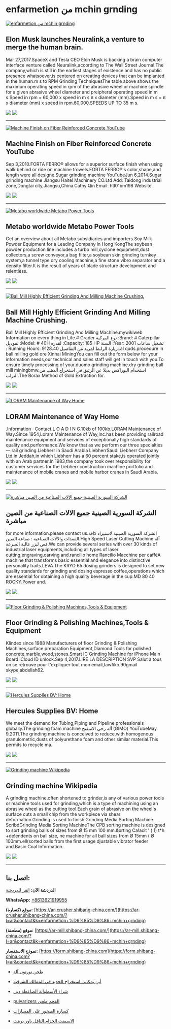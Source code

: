 # enfarmetion من mchin grnding

<a href="https://swt.shibang-china.com/?l=ar&img&k=enfarmetion+%D9%85%D9%86+mchin+grnding" target="_blank">![enfarmetion من mchin grnding](http://static.shibang-china.com/all-800x300/653.jpg)</a>

## Elon Musk launches Neuralink,a venture to merge the human brain.
Mar 27,2017.SpaceX and Tesla CEO Elon Musk is backing a brain computer interface venture called Neuralink,according to The Wall Street Journal.The company,which is still in the earliest stages of existence and has no public presence whatsoever,is centered on creating devices that can be implanted in the human.m s to RPM Grinding TechniquesThe table above shows the maximum operating speed in rpm of the abrasive wheel or machine spindle for a given abrasive wheel diameter and preipheral operating speed in m s.Speed in rpm = 60,000 x speed in m s π x diameter (mm).Speed in m s = π x diameter (mm) x speed in rpm.60,000.SPEEDS UP TO 35 m s.


<a href="https://whatsapp.shibangsoft.com/WhatsApp.php" target="_blank" title="WhatsApp">![](http://static.shibang-china.com/icon/whatsapp.png)</a> <a href="https://swt.shibang-china.com/?l=ar&icon&k=enfarmetion+%D9%85%D9%86+mchin+grnding" target="_blank">![](http://static.shibang-china.com/icon/chat-ar.png)</a>

---

<a href="https://swt.shibang-china.com/?l=ar&img&k=enfarmetion+%D9%85%D9%86+mchin+grnding" target="_blank">![Machine Finish on Fiber Reinforced Concrete YouTube](http://static.shibang-china.com/all-800x300/1495.jpg)</a>

## Machine Finish on Fiber Reinforced Concrete YouTube
Sep 3,2010.FORTA FERRO® allows for a superior surface finish when using walk behind or ride on machine trowels.FORTA FERRO®&#39;s color,shape,and length were all designe.Sugar grinding machine YouTubeJun 6,2014.Sugar grinding machine Jiangsu Haitel Machinery CO.Ltd Add: Taidong industrial zone,Dongtai city,Jiangsu,China.Cathy Qin Email: htl01bm198 Website.


<a href="https://whatsapp.shibangsoft.com/WhatsApp.php" target="_blank" title="WhatsApp">![](http://static.shibang-china.com/icon/whatsapp.png)</a> <a href="https://swt.shibang-china.com/?l=ar&icon&k=enfarmetion+%D9%85%D9%86+mchin+grnding" target="_blank">![](http://static.shibang-china.com/icon/chat-ar.png)</a>

---

<a href="https://swt.shibang-china.com/?l=ar&img&k=enfarmetion+%D9%85%D9%86+mchin+grnding" target="_blank">![Metabo worldwide Metabo Power Tools](http://static.shibang-china.com/all-800x300/548.jpg)</a>

## Metabo worldwide Metabo Power Tools
Get an overview about all Metabo subsidiaries and importers.Soy Milk Powder Equipment for a Leading Company in Hong KongThe soybean powder production line includes a turbo mill,cyclone equipment,dust collectors,a screw conveyor,a bag filter,a soybean skin grinding turnkey system,a tunnel type dry cooling machine,a fine stone vibro separator and a density filter.It is the result of years of blade structure development and relentless.


<a href="https://whatsapp.shibangsoft.com/WhatsApp.php" target="_blank" title="WhatsApp">![](http://static.shibang-china.com/icon/whatsapp.png)</a> <a href="https://swt.shibang-china.com/?l=ar&icon&k=enfarmetion+%D9%85%D9%86+mchin+grnding" target="_blank">![](http://static.shibang-china.com/icon/chat-ar.png)</a>

---

<a href="https://swt.shibang-china.com/?l=ar&img&k=enfarmetion+%D9%85%D9%86+mchin+grnding" target="_blank">![Ball Mill Highly Efficient Grinding And Milling Machine Crushing.](http://static.shibang-china.com/all-800x300/590.jpg)</a>

## Ball Mill Highly Efficient Grinding And Milling Machine Crushing.
Ball Mill Highly Efficient Grinding And Milling Machine.mywikiweb Information on every thing in Life.# Grader نوع المركبة :Brand: # Caterpillar لموديل :Model: # 40H لقدره :Capacity: 185 HP السنة :Year: 2001 تشغيل ساعات : Running Hours: 9128.40 زيارة الرابط لمزيد من التفاصيل:.al quds.procedure in ball milling gold ore Xinhai MiningYou can fill out the form below for your information needs,our technical and sales staff will get in touch with you.To ensure timely processing of your.duomo grinding machine.dry grinding ball mill miningbmw.استخدام البوراكس بديلا عن الزئبق فى استخراج الذهب من التراب.The Borax Method of Gold Extraction for.


<a href="https://whatsapp.shibangsoft.com/WhatsApp.php" target="_blank" title="WhatsApp">![](http://static.shibang-china.com/icon/whatsapp.png)</a> <a href="https://swt.shibang-china.com/?l=ar&icon&k=enfarmetion+%D9%85%D9%86+mchin+grnding" target="_blank">![](http://static.shibang-china.com/icon/chat-ar.png)</a>

---

<a href="https://swt.shibang-china.com/?l=ar&img&k=enfarmetion+%D9%85%D9%86+mchin+grnding" target="_blank">![LORAM Maintenance of Way Home](http://static.shibang-china.com/all-800x300/396.jpg)</a>

## LORAM Maintenance of Way Home
.Information &middot; Contact.L O A D I N G.10kb of 100kb.LORAM Maintenance of Way.Since 1954,Loram Maintenance of Way,Inc.has been.providing railroad maintenance equipment and services.of exceptionally high standards of quality and.performance.We know that as we perform our three specialties—.rail grinding.Liebherr in Saudi Arabia LiebherrSaudi Liebherr Company Ltd.in Jeddah,in which Liebherr has a 60 percent stake,is operated jointly with an Arab partner.In 1983,the company took over responsibility for customer services for the Liebherr construction machine portfolio and maintenance of mobile cranes and mobile harbor cranes in Saudi Arabia.


<a href="https://whatsapp.shibangsoft.com/WhatsApp.php" target="_blank" title="WhatsApp">![](http://static.shibang-china.com/icon/whatsapp.png)</a> <a href="https://swt.shibang-china.com/?l=ar&icon&k=enfarmetion+%D9%85%D9%86+mchin+grnding" target="_blank">![](http://static.shibang-china.com/icon/chat-ar.png)</a>

---

<a href="https://swt.shibang-china.com/?l=ar&img&k=enfarmetion+%D9%85%D9%86+mchin+grnding" target="_blank">![الشركة السورية الصينية جميع الالات الصناعية من الصين مباشرة](http://static.shibang-china.com/all-800x300/736.jpg)</a>

## الشركة السورية الصينية جميع الالات الصناعية من الصين مباشرة
for more information.please contact us.الشركة السورية الصينية لاستيراد كافة المعدات والآلات الصناعية : صناعة الصين.High Speed Laser Cutting Machine.آلة قص ليزر عالية السرعة.We can provide several series with over 30 kinds of industrial laser equipments,including all types of laser cutting,engraving,carving and.rancilio home Rancilio Macchine per caffèA machine that transforms basic essential and elegance into distinctive personality traits.LEVA.The KRYO 65 dosing grinders is designed to set new quality standards for grinding and dosing espresso coffee,operations which are essential for obtaining a high quality beverage in the cup.MD 80 40 ROCKY.Power and.


<a href="https://whatsapp.shibangsoft.com/WhatsApp.php" target="_blank" title="WhatsApp">![](http://static.shibang-china.com/icon/whatsapp.png)</a> <a href="https://swt.shibang-china.com/?l=ar&icon&k=enfarmetion+%D9%85%D9%86+mchin+grnding" target="_blank">![](http://static.shibang-china.com/icon/chat-ar.png)</a>

---

<a href="https://swt.shibang-china.com/?l=ar&img&k=enfarmetion+%D9%85%D9%86+mchin+grnding" target="_blank">![Floor Grinding &amp; Polishing Machines,Tools &amp; Equipment](http://static.shibang-china.com/all-800x300/692.jpg)</a>

## Floor Grinding &amp; Polishing Machines,Tools &amp; Equipment
Klindex since 1988 Manufacturers of floor Grinding &amp; Polishing Machines,surface preparation Equipment,Diamond Tools for polished concrete,marble,wood,stones.Smart IC Grinding Machine for iPhone Main Board iCloud ID unlock.Sep 4,2017.LIRE LA DESCRIPTION SVP Salut à tous on se retrouve pour t&#39;expliquer tout mon email,tawfiko.90gmail skype,abdellah62.


<a href="https://whatsapp.shibangsoft.com/WhatsApp.php" target="_blank" title="WhatsApp">![](http://static.shibang-china.com/icon/whatsapp.png)</a> <a href="https://swt.shibang-china.com/?l=ar&icon&k=enfarmetion+%D9%85%D9%86+mchin+grnding" target="_blank">![](http://static.shibang-china.com/icon/chat-ar.png)</a>

---

<a href="https://swt.shibang-china.com/?l=ar&img&k=enfarmetion+%D9%85%D9%86+mchin+grnding" target="_blank">![Hercules Supplies BV: Home](http://static.shibang-china.com/all-800x300/485.jpg)</a>

## Hercules Supplies BV: Home
We meet the demand for Tubing,Piping and Pipeline professionals globally.The grinding foam machine آلة رحي الاسفنج (GIMO) YouTubeMay 9,2011.The grinding machine is conceived to reduce,with homogenous granulometric,dusts of polyurethane foam and other similar material.This permits to recycle ma.


<a href="https://whatsapp.shibangsoft.com/WhatsApp.php" target="_blank" title="WhatsApp">![](http://static.shibang-china.com/icon/whatsapp.png)</a> <a href="https://swt.shibang-china.com/?l=ar&icon&k=enfarmetion+%D9%85%D9%86+mchin+grnding" target="_blank">![](http://static.shibang-china.com/icon/chat-ar.png)</a>

---

<a href="https://swt.shibang-china.com/?l=ar&img&k=enfarmetion+%D9%85%D9%86+mchin+grnding" target="_blank">![Grinding machine Wikipedia](http://static.shibang-china.com/all-800x300/754.jpg)</a>

## Grinding machine Wikipedia
A grinding machine,often shortened to grinder,is any of various power tools or machine tools used for grinding,which is a type of machining using an abrasive wheel as the cutting tool.Each grain of abrasive on the wheel&#39;s surface cuts a small chip from the workpiece via shear deformation.Grinding is used to finish.Grinding Media Sorting Machine ScribdGrinding Media Sorting MachineThe CPB sorting machine is designed to sort grinding balls of sizes from Ø 15 mm 100 mm.&amp;orting Ca!acit &#39; ( 1) t*h +de!endents on ball size, ne machine for all ball sizes from Ø 15mm ( Ø 100mm.ell(sorted balls from the first usage djustable vibrator feeder and.Basic Coal Information.


<a href="https://whatsapp.shibangsoft.com/WhatsApp.php" target="_blank" title="WhatsApp">![](http://static.shibang-china.com/icon/whatsapp.png)</a> <a href="https://swt.shibang-china.com/?l=ar&icon&k=enfarmetion+%D9%85%D9%86+mchin+grnding" target="_blank">![](http://static.shibang-china.com/icon/chat-ar.png)</a>

---
## اتصل بنا:

**الدردشة الآن:** [انقر للدردشة](https://swt.shibang-china.com?l=ar&contact&k=enfarmetion+%D9%85%D9%86+mchin+grnding)

**WhatsApp:**  [+8613621919955](https://whatsapp.shibangsoft.com/WhatsApp.php)

**موقع (كسارة):** [https://ar-crusher.shibang-china.com/](https://ar-crusher.shibang-china.com/?l=ar&contact&k=enfarmetion+%D9%85%D9%86+mchin+grnding)

**موقع (مطحنة):** [https://ar-mill.shibang-china.com/](https://ar-mill.shibang-china.com/?l=ar&contact&k=enfarmetion+%D9%85%D9%86+mchin+grnding)

**نموذج الاستفسار:** [https://form.shibang-china.com](https://form.shibang-china.com?l=ar&contact&k=enfarmetion+%D9%85%D9%86+mchin+grnding)

* [طحن نورتون آلة](../30/%D8%B7%D8%AD%D9%86%20%D9%86%D9%88%D8%B1%D8%AA%D9%88%D9%86%20%D8%A2%D9%84%D8%A9.md)

* [أين يمكنني استخراج الحديد في الممالك الشرقية](../29/%D8%A3%D9%8A%D9%86%20%D9%8A%D9%85%D9%83%D9%86%D9%86%D9%8A%20%D8%A7%D8%B3%D8%AA%D8%AE%D8%B1%D8%A7%D8%AC%20%D8%A7%D9%84%D8%AD%D8%AF%D9%8A%D8%AF%20%D9%81%D9%8A%20%D8%A7%D9%84%D9%85%D9%85%D8%A7%D9%84%D9%83%20%D8%A7%D9%84%D8%B4%D8%B1%D9%82%D9%8A%D8%A9.md)

* [شراء الأسطوانة الضاغطة دبي](../27/%D8%B4%D8%B1%D8%A7%D8%A1%20%D8%A7%D9%84%D8%A3%D8%B3%D8%B7%D9%88%D8%A7%D9%86%D8%A9%20%D8%A7%D9%84%D8%B6%D8%A7%D8%BA%D8%B7%D8%A9%20%D8%AF%D8%A8%D9%8A.md)

* [pulvarizers الفحم طحن](../30/pulvarizers%20%D8%A7%D9%84%D9%81%D8%AD%D9%85%20%D8%B7%D8%AD%D9%86.md)

* [كسارة الصخور على المسارات](../28/%D9%83%D8%B3%D8%A7%D8%B1%D8%A9%20%D8%A7%D9%84%D8%B5%D8%AE%D9%88%D8%B1%20%D8%B9%D9%84%D9%89%20%D8%A7%D9%84%D9%85%D8%B3%D8%A7%D8%B1%D8%A7%D8%AA.md)

* [الاسمنت الحزام الناقل باور بوينت](../27/%D8%A7%D9%84%D8%A7%D8%B3%D9%85%D9%86%D8%AA%20%D8%A7%D9%84%D8%AD%D8%B2%D8%A7%D9%85%20%D8%A7%D9%84%D9%86%D8%A7%D9%82%D9%84%20%D8%A8%D8%A7%D9%88%D8%B1%20%D8%A8%D9%88%D9%8A%D9%86%D8%AA.md)